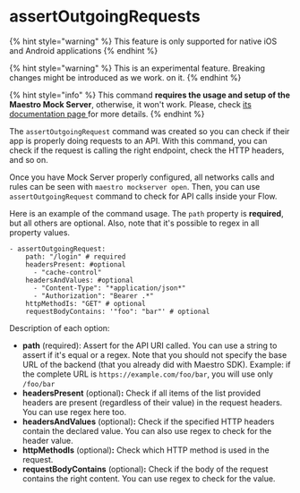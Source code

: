 # assertOutgoingRequests

{% hint style="warning" %}
This feature is only supported for native iOS and Android applications
{% endhint %}

{% hint style="warning" %}
This is an experimental feature. Breaking changes might be introduced as we work. on it.
{% endhint %}

{% hint style="info" %}
This command **requires the usage and setup of the Maestro Mock Server**, otherwise, it won't work. Please, check [its documentation page ](../)for more details.
{% endhint %}

The `assertOutgoingRequest` command was created so you can check if their app is properly doing requests to an API. With this command, you can check if the request is calling the right endpoint, check the HTTP headers, and so on.

Once you have Mock Server properly configured, all networks calls and rules can be seen with `maestro mockserver open`. Then, you can use `assertOutgoingRequest` command to check for API calls inside your Flow.

Here is an example of the command usage. The `path` property is **required**, but all others are optional. Also, note that it's possible to regex in all property values.

```
- assertOutgoingRequest:
    path: "/login" # required
    headersPresent: #optional
      - "cache-control"
    headersAndValues: #optional
      - "Content-Type": "*application/json*"
      - "Authorization": "Bearer .*"
    httpMethodIs: "GET" # optional
    requestBodyContains: '"foo": "bar"' # optional
```

Description of each option:

* **path** (required): Assert for the API URI called. You can use a string to assert if it's equal or a regex. Note that you should not specify the base URL of the backend (that you already did with Maestro SDK). Example: if the complete URL is `https://example.com/foo/bar`, you will use only `/foo/bar`
* **headersPresent** (optional)**:** Check if all items of the list provided headers are present (regardless of their value) in the request headers. You can use regex here too.
* **headersAndValues** (optional)**:** Check if the specified HTTP headers contain the declared value. You can also use regex to check for the header value.
* **httpMethodIs** (optional)**:** Check which  HTTP method is used in the request.
* **requestBodyContains** (optional)**:** Check if the body of the request contains the right content. You can use regex to check for the value.
